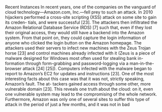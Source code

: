    Recent Instances
In recent years, one of the companies on the vanguard of cloud technology—Amazon.com, Inc.—fell prey to 
such an attack. In 2010 hijackers performed a cross-site scripting (XSS) attack on some site to gain its creden-
tials, and were successful [23]. The attackers then infiltrated the Amazon Relational Database Service (RDS) [7] 
such that, even if they lost their original access, they would still have a backend into the Amazon system. From 
that point on, they could capture the login information of anyone who clicked the login button on the Amazon 
homepage. 
The attackers used their servers to infect new machines with the Zeus Trojan horse [23] and control machines 
already infected with it (Zeus is a piece of malware designed for Windows most often used for stealing bank in-
formation through form-grabbing and password-logging via a man-in-the-browser attack [24] [25]). Computers 
infected with the malware began to report to Amazon’s EC2 for updates and instructions [23]. 
One of the most interesting facts about this case was that it was not, strictly speaking, Amazon’s fault. The at-
tackers gained access through some other, more vulnerable domain [23]. This reveals one truth about the cloud: 
on it, even one vulnerable system may lead to the compromising of the whole network. Furthermore, Amazon 
was only one of several sites to suffer this type of attack in the period of just a few months, and it was not in bad 

